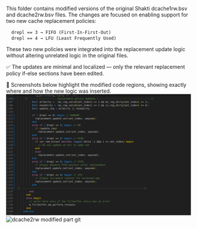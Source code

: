 This folder contains modified versions of the original Shakti dcache1rw.bsv and dcache2rw.bsv files.
The changes are focused on enabling support for two new cache replacement policies:

      drepl == 3 → FIFO (First-In-First-Out)
      drepl == 4 → LFU (Least Frequently Used)

These two new policies were integrated into the replacement update logic without altering unrelated logic in the original files.

✅ The updates are minimal and localized — only the relevant replacement policy if-else sections have been edited.

📸 Screenshots below highlight the modified code regions, showing exactly where and how the new logic was inserted.
![dcache1rw modified part](<dcache1rw.png>)
![dcache2rw modified part](<dcache2rw>)
git